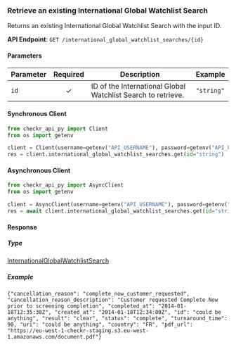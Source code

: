 
### Retrieve an existing International Global Watchlist Search <a name="get"></a>

Returns an existing International Global Watchlist Search with the input ID.


**API Endpoint**: `GET /international_global_watchlist_searches/{id}`

#### Parameters

| Parameter | Required | Description | Example |
|-----------|:--------:|-------------|--------|
| `id` | ✓ | ID of the International Global Watchlist Search to retrieve. | `"string"` |

#### Synchronous Client

```python
from checkr_api_py import Client
from os import getenv

client = Client(username=getenv("API_USERNAME"), password=getenv("API_PASSWORD"))
res = client.international_global_watchlist_searches.get(id="string")

```

#### Asynchronous Client

```python
from checkr_api_py import AsyncClient
from os import getenv

client = AsyncClient(username=getenv("API_USERNAME"), password=getenv("API_PASSWORD"))
res = await client.international_global_watchlist_searches.get(id="string")

```

#### Response

##### Type
[InternationalGlobalWatchlistSearch](/checkr_api_py/types/models/international_global_watchlist_search.py)

##### Example
`{"cancellation_reason": "complete_now_customer_requested", "cancellation_reason_description": "Customer requested Complete Now prior to screening completion", "completed_at": "2014-01-18T12:35:30Z", "created_at": "2014-01-18T12:34:00Z", "id": "could be anything", "result": "clear", "status": "complete", "turnaround_time": 90, "uri": "could be anything", "country": "FR", "pdf_url": "https://eu-west-1-checkr-staging.s3.eu-west-1.amazonaws.com/document.pdf"}`
